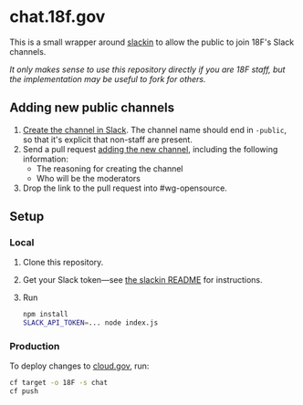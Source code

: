 # chat.18f.gov

This is a small wrapper around [slackin](https://github.com/rauchg/slackin) to allow the public to join 18F's Slack channels.

*It only makes sense to use this repository directly if you are 18F staff, but the implementation may be useful to fork for others.*

## Adding new public channels

1. [Create the channel in Slack](https://get.slack.help/hc/en-us/articles/201402297-Creating-a-channel). The channel name should end in `-public`, so that it's explicit that non-staff are present.
1. Send a pull request [adding the new channel](https://github.com/18F/chat/edit/master/channels.js), including the following information:
    * The reasoning for creating the channel
    * Who will be the moderators
1. Drop the link to the pull request into #wg-opensource.

## Setup

### Local

1. Clone this repository.
1. Get your Slack token—see [the slackin README](https://github.com/rauchg/slackin#custom) for instructions.
1. Run

    ```bash
    npm install
    SLACK_API_TOKEN=... node index.js
    ```

### Production

To deploy changes to [cloud.gov](https://cloud.gov/), run:

```bash
cf target -o 18F -s chat
cf push
```
